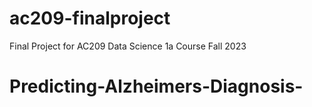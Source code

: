 # ac209-finalproject
Final Project for AC209 Data Science 1a Course Fall 2023
# Predicting-Alzheimers-Diagnosis-
